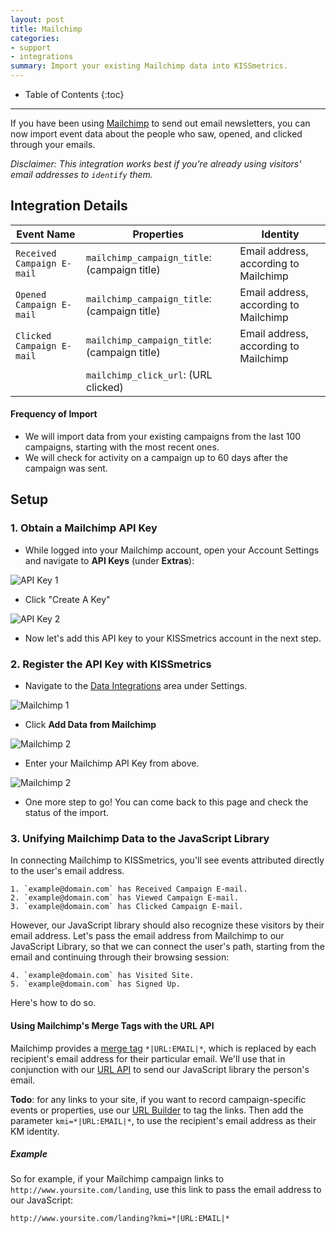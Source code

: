```yaml
---
layout: post
title: Mailchimp
categories:
- support
- integrations
summary: Import your existing Mailchimp data into KISSmetrics.
---
```

* Table of Contents
{:toc}
* * *

If you have been using [Mailchimp][mailchimp] to send out email newsletters, you can now import event data about the people who saw, opened, and clicked through your emails.

*Disclaimer: This integration works best if you're already using visitors' email addresses to `identify` them.*

## Integration Details

Event Name | Properties | Identity
-----------| ---------- | --------
`Received Campaign E-mail` | `mailchimp_campaign_title`: (campaign title) | Email address, according to Mailchimp
`Opened Campaign E-mail` | `mailchimp_campaign_title`: (campaign title) | Email address, according to Mailchimp
`Clicked Campaign E-mail` | `mailchimp_campaign_title`: (campaign title)  | Email address, according to Mailchimp
                          | `mailchimp_click_url`: (URL clicked)


#### Frequency of Import

* We will import data from your existing campaigns from the last 100 campaigns, starting with the most recent ones.
* We will check for activity on a campaign up to 60 days after the campaign was sent.

## Setup


### 1. Obtain a Mailchimp API Key

* While logged into your Mailchimp account, open your Account Settings and navigate to **API Keys** (under **Extras**):

![API Key 1][sskey1]

* Click "Create A Key"

![API Key 2][sskey2]

* Now let's add this API key to your KISSmetrics account in the next step.

### 2. Register the API Key with KISSmetrics

* Navigate to the [Data Integrations][external-data] area under Settings.

![Mailchimp 1][ssmc1]

* Click **Add Data from Mailchimp**

![Mailchimp 2][ssmc2]

* Enter your Mailchimp API Key from above.

![Mailchimp 2][ssmc3]

* One more step to go! You can come back to this page and check the status of the import.

### 3. Unifying Mailchimp Data to the JavaScript Library

In connecting Mailchimp to KISSmetrics, you'll see events attributed directly to the user's email address.

    1. `example@domain.com` has Received Campaign E-mail.
    2. `example@domain.com` has Viewed Campaign E-mail.
    3. `example@domain.com` has Clicked Campaign E-mail.

However, our JavaScript library should also recognize these visitors by their email address. Let's pass the email address from Mailchimp to our JavaScript Library, so that we can connect the user's path, starting from the email and continuing through their browsing session:

    4. `example@domain.com` has Visited Site.
    5. `example@domain.com` has Signed Up.

Here's how to do so.

#### Using Mailchimp's Merge Tags with the URL API

Mailchimp provides a [merge tag][merge-tag] `*|URL:EMAIL|*`, which is replaced by each recipient's email address for their particular email. We'll use that in conjunction with our [URL API][url] to send our JavaScript library the person's email.

**Todo**: for any links to your site, if you want to record campaign-specific events or properties, use our [URL Builder][url-builder] to tag the links. Then add the parameter `kmi=*|URL:EMAIL|*`, to use the recipient's email address as their KM identity.

##### Example

So for example, if your Mailchimp campaign links to `http://www.yoursite.com/landing`, use this link to pass the email address to our JavaScript:

    http://www.yoursite.com/landing?kmi=*|URL:EMAIL|*

[mailchimp]: http://mailchimp.com/
[external-data]: https://app.kissmetrics.com/external_data
[merge-tag]: http://kb.mailchimp.com/article/all-the-merge-tags-cheatsheet

[url]: /apis/url
[url-builder]: /apis/url#url-builder

[sskey1]: https://s3.amazonaws.com/kissmetrics-support-files/assets/integrations/mailchimp/01-api-key.png
[sskey2]: https://s3.amazonaws.com/kissmetrics-support-files/assets/integrations/mailchimp/02-api-key.png
[ssmc1]: https://s3.amazonaws.com/kissmetrics-support-files/assets/integrations/mailchimp/01-mailchimp.png
[ssmc2]: https://s3.amazonaws.com/kissmetrics-support-files/assets/integrations/mailchimp/02-mailchimp.png
[ssmc3]: https://s3.amazonaws.com/kissmetrics-support-files/assets/integrations/mailchimp/03-mailchimp.png
